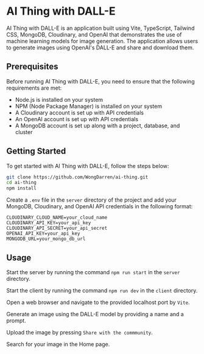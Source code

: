 # AI Thing with DALL-E

AI Thing with DALL-E is an application built using Vite, TypeScript, Tailwind CSS, MongoDB, Cloudinary, and OpenAI that
demonstrates the use of machine learning models for image generation. The application allows users to generate images
using OpenAI's DALL-E and share and download them.

## Prerequisites

Before running AI Thing with DALL-E, you need to ensure that the following requirements are met:

- Node.js is installed on your system
- NPM (Node Package Manager) is installed on your system
- A Cloudinary account is set up with API credentials
- An OpenAI account is set up with API credentials
- A MongoDB account is set up along with a project, database, and cluster

## Getting Started

To get started with AI Thing with DALL-E, follow the steps below:

```bash
git clone https://github.com/WongDarren/ai-thing.git
cd ai-thing
npm install
```

Create a `.env` file in the `server` directory of the project and add your MongoDB, Cloudinary, and OpenAI API
credentials in the following format:

```dotenv
CLOUDINARY_CLOUD_NAME=your_cloud_name
CLOUDINARY_API_KEY=your_api_key
CLOUDINARY_API_SECRET=your_api_secret
OPENAI_API_KEY=your_api_key
MONGODB_URL=your_mongo_db_url
```

## Usage

Start the server by running the command `npm run start` in the `server` directory.

Start the client by running the command `npm run dev` in the `client` directory.

Open a web browser and navigate to the provided localhost port by `Vite`.

Generate an image using the DALL-E model by providing a name and a prompt.

Upload the image by pressing `Share with the commmunity`.

Search for your image in the Home page.